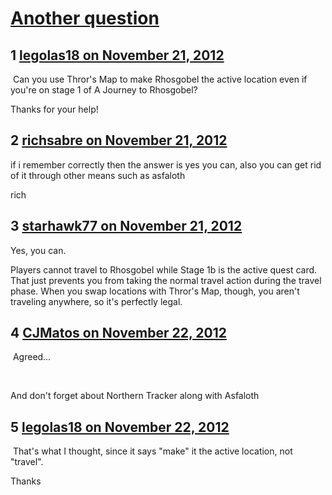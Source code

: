 # [Another question](https://community.fantasyflightgames.com/topic/74610-another-question/)

## 1 [legolas18 on November 21, 2012](https://community.fantasyflightgames.com/topic/74610-another-question/?do=findComment&comment=726511)

 Can you use Thror's Map to make Rhosgobel the active location even if you're on stage 1 of A Journey to Rhosgobel?

Thanks for your help!

## 2 [richsabre on November 21, 2012](https://community.fantasyflightgames.com/topic/74610-another-question/?do=findComment&comment=726513)

if i remember correctly then the answer is yes you can, also you can get rid of it through other means such as asfaloth

rich

## 3 [starhawk77 on November 21, 2012](https://community.fantasyflightgames.com/topic/74610-another-question/?do=findComment&comment=726601)

Yes, you can.

Players cannot travel to Rhosgobel while Stage 1b is the active quest card. That just prevents you from taking the normal travel action during the travel phase. When you swap locations with Thror's Map, though, you aren't traveling anywhere, so it's perfectly legal.

## 4 [CJMatos on November 22, 2012](https://community.fantasyflightgames.com/topic/74610-another-question/?do=findComment&comment=726671)

 Agreed…

 

And don't forget about Northern Tracker along with Asfaloth

## 5 [legolas18 on November 22, 2012](https://community.fantasyflightgames.com/topic/74610-another-question/?do=findComment&comment=726770)

 That's what I thought, since it says "make" it the active location, not "travel". 

Thanks

 

